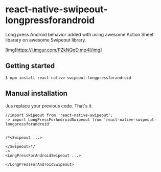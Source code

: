 
# react-native-swipeout-longpressforandroid

Long press Android behavior added with using awesome Action Sheet libarary on awesome Swipeout library.

[img]https://i.imgur.com/PZkNQqD.mp4[/img]

## Getting started

`$ npm install react-native-swipeout-longpressforandroid`


## Manual installation

Jus replace your previous code. That's it.

```
//import Swipeout from 'react-native-swipeout';
-> import LongPressForAndroidSwipeout from 'react-native-swipeout-longpressforandroid'


/*<Swipeout ...>
    ...
</Swipeout>*/
->
<LongPressForAndroidSwipeout ...>
    ...
</LongPressForAndroidSwipeout>
```

